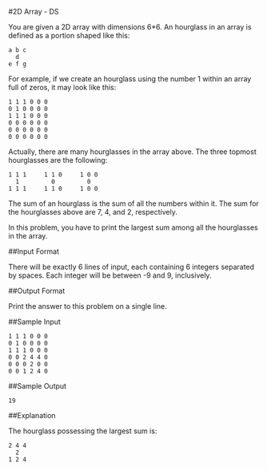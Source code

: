 #2D Array - DS

You are given a 2D array with dimensions 6*6. An hourglass in an array is defined as a portion shaped like this:

```
a b c  
  d  
e f g  
```

For example, if we create an hourglass using the number 1 within an array full of zeros, it may look like this:

```
1 1 1 0 0 0  
0 1 0 0 0 0  
1 1 1 0 0 0  
0 0 0 0 0 0  
0 0 0 0 0 0  
0 0 0 0 0 0  
```

Actually, there are many hourglasses in the array above. The three topmost hourglasses are the following:

```
1 1 1     1 1 0     1 0 0  
  1         0         0  
1 1 1     1 1 0     1 0 0  
```

The sum of an hourglass is the sum of all the numbers within it. The sum for the hourglasses above are 7, 4, and 2, respectively.

In this problem, you have to print the largest sum among all the hourglasses in the array.

##Input Format

There will be exactly 6 lines of input, each containing 6 integers separated by spaces. Each integer will be between -9 and 9, inclusively.

##Output Format

Print the answer to this problem on a single line.

##Sample Input

```
1 1 1 0 0 0  
0 1 0 0 0 0  
1 1 1 0 0 0  
0 0 2 4 4 0  
0 0 0 2 0 0  
0 0 1 2 4 0  
```

##Sample Output

```
19  
```

##Explanation

The hourglass possessing the largest sum is:

```
2 4 4  
  2  
1 2 4  
```

